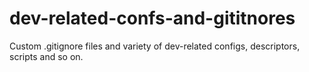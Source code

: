 # dev-related-confs-and-gititnores
Custom .gitignore files and variety of dev-related configs, descriptors, scripts and so on.
